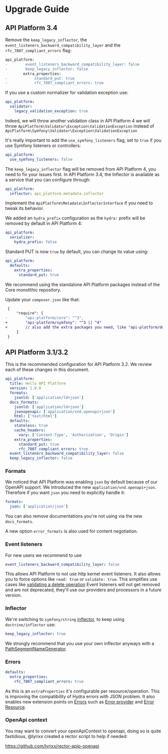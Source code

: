# Upgrade Guide

## API Platform 3.4

Remove the `keep_legacy_inflector`, the `event_listeners_backward_compatibility_layer` and the `rfc_7807_compliant_errors` flag:

```diff
api_platform:
-        event_listeners_backward_compatibility_layer: false
-        keep_legacy_inflector: false
        extra_properties:
-            standard_put: true
-            rfc_7807_compliant_errors: true
```

If you use a custom normalizer for validation exception use:

```yaml
api_platform:
  validator:
    legacy_validation_exception: true
```

Indeed, we will throw another validation class in API Platform 4 we will throw `ApiPlatform\Validator\Exception\ValidationException` instead of `ApiPlatform\Symfony\Validator\Exception\ValidationException`

It's really important to add the `use_symfony_listeners` flag, set to `true` if you use Symfony listeners or controllers:

```yaml
api_platform:
  use_symfony_listeners: false
```

The `keep_legacy_inflector` flag will be removed from API Platform 4, you need to fix your issues first. In API Platform 3.4, the Inflector is available as a service that you can configure through:

```yaml
api_platform:
  inflector: api_platform.metadata.inflector
```

Implement the `ApiPlatform\Metadata\InflectorInterface` if you need to tweak its behavior.

We added an `hydra_prefix` configuration as the `hydra:` prefix will be removed by default in API Platform 4:

```yaml
api_platform:
  serializer:
    hydra_prefix: false
```

Standard PUT is now `true` by default, you can change its value using:

```yaml
api_platform:
  defaults:
    extra_properties:
      standard_put: true
```

We recommend using the standalone API Platform packages instead of the Core monolithic repository.

Update your `composer.json` like that:

```patch
 {
     "require": {
-        "api-platform/core": "^3",
+        "api-platform/symfony": "^3 || ^4"
+        // also add the extra packages you need, like "api-platform/doctrine-orm"
     }
 }
```

## API Platform 3.1/3.2

This is the recommended configuration for API Platform 3.2. We review each of these changes in this document.

```yaml
api_platform:
  title: Hello API Platform
  version: 1.0.0
  formats:
    jsonld: ['application/ld+json']
  docs_formats:
    jsonld: ['application/ld+json']
    jsonopenapi: ['application/vnd.openapi+json']
    html: ['text/html']
  defaults:
    stateless: true
    cache_headers:
      vary: ['Content-Type', 'Authorization', 'Origin']
    extra_properties:
      standard_put: true
      rfc_7807_compliant_errors: true
  event_listeners_backward_compatibility_layer: false
  keep_legacy_inflector: false
```

### Formats

We noticed that API Platform was enabling `json` by default because of our OpenAPI support. We introduced the new `application/vnd.openapi+json`. Therefore if you want `json` you need to explicitly handle it:

```yaml
formats:
  json: ['application/json']
```

You can also remove documentations you're not using via the new `docs_formats`.

A new option `error_formats` is also used for content negotiation.

### Event listeners

For new users we recommend to use

```yaml
event_listeners_backward_compatibility_layer: false
```

This allows API Platform to not use http kernel event listeners. It also allows you to force options like `read: true` or `validate: true`. This simplifies use cases like [validating a delete operation](/docs/v3.2/guides/delete-operation-with-validation/)
Event listeners will not get removed and are not deprecated, they'll use our providers and processors in a future version.

### Inflector

We're switching to `symfony/string` [inflector](https://symfony.com/doc/current/components/string.html#inflector), to keep using `doctrine/inflector` use:

```yaml
keep_legacy_inflector: true
```

We strongly recommend that you use your own inflector anyways with a [PathSegmentNameGenerator](https://github.com/api-platform/core/blob/f776f11fd23e5397a65c1355a9ebcbb20afac9c2/src/Metadata/Operation/UnderscorePathSegmentNameGenerator.php).

### Errors

```yaml
defaults:
  extra_properties:
    rfc_7807_compliant_errors: true
```

As this is an `extraProperties` it's configurable per resource/operation. This is improving the compatibility of Hydra errors with JSON problem. It also enables new extension points on [Errors](https://api-platform.com/docs/v3.2/core/errors/) such as [Error provider](https://api-platform.com/docs/v3.2/guides/error-provider/) and [Error Resource](https://api-platform.com/docs/v3.2/guides/error-resource/).

### OpenApi context

You may want to convert your openApiContext to openapi, doing so is quite fastidious, @lyrixx created a rector script to help if needed:

https://github.com/lyrixx/rector-apip-openapi

